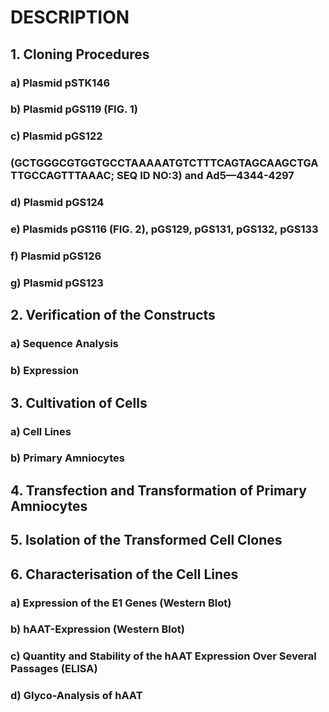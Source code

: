 # DESCRIPTION

## 1. Cloning Procedures

### a) Plasmid pSTK146

### b) Plasmid pGS119 (FIG. 1)

### c) Plasmid pGS122

### (GCTGGGCGTGGTGCCTAAAAATGTCTTTCAGTAGCAAGCTGA TTGCCAGTTTAAAC; SEQ ID NO:3) and Ad5—4344-4297

### d) Plasmid pGS124

### e) Plasmids pGS116 (FIG. 2), pGS129, pGS131, pGS132, pGS133

### f) Plasmid pGS126

### g) Plasmid pGS123

## 2. Verification of the Constructs

### a) Sequence Analysis

### b) Expression

## 3. Cultivation of Cells

### a) Cell Lines

### b) Primary Amniocytes

## 4. Transfection and Transformation of Primary Amniocytes

## 5. Isolation of the Transformed Cell Clones

## 6. Characterisation of the Cell Lines

### a) Expression of the E1 Genes (Western Blot)

### b) hAAT-Expression (Western Blot)

### c) Quantity and Stability of the hAAT Expression Over Several Passages (ELISA)

### d) Glyco-Analysis of hAAT

